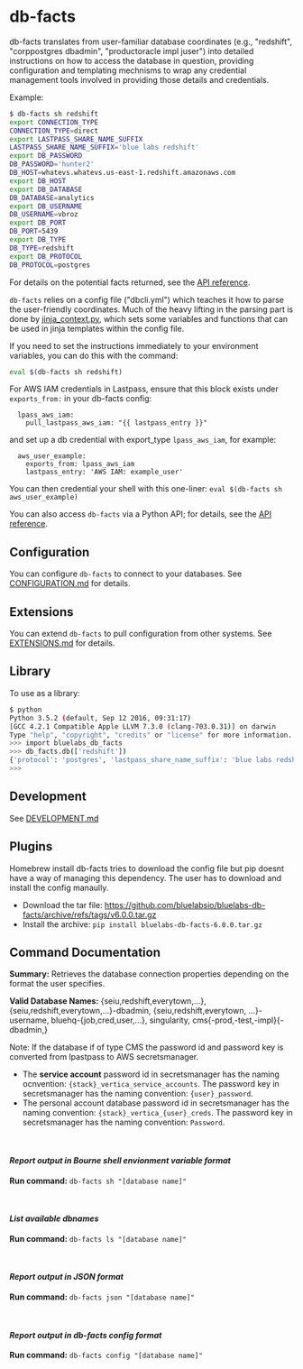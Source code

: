 # db-facts

db-facts translates from user-familiar database coordinates (e.g.,
"redshift", "corppostgres dbadmin", "productoracle impl juser") into
detailed instructions on how to access the database in question,
providing configuration and templating mechnisms to wrap any
credential management tools involved in providing those details and
credentials.

Example:

```sh
$ db-facts sh redshift
export CONNECTION_TYPE
CONNECTION_TYPE=direct
export LASTPASS_SHARE_NAME_SUFFIX
LASTPASS_SHARE_NAME_SUFFIX='blue labs redshift'
export DB_PASSWORD
DB_PASSWORD='hunter2'
DB_HOST=whatevs.whatevs.us-east-1.redshift.amazonaws.com
export DB_HOST
export DB_DATABASE
DB_DATABASE=analytics
export DB_USERNAME
DB_USERNAME=vbroz
export DB_PORT
DB_PORT=5439
export DB_TYPE
DB_TYPE=redshift
export DB_PROTOCOL
DB_PROTOCOL=postgres
```

For details on the potential facts returned, see the
[API reference](https://db-facts.readthedocs.io/en/latest/db_facts.html#db_facts.DBFacts).

`db-facts` relies on a config file ("dbcli.yml") which teaches it
how to parse the user-friendly coordinates.  Much of the heavy lifting
in the parsing part is done
by
[jinja_context.py](https://github.com/bluelabsio/db-facts/blob/master/db_facts/jinja_context.py),
which sets some variables and functions that can be used in jinja
templates within the config file.

If you need to set the instructions immediately to your environment
variables, you can do this with the command:
```sh
eval $(db-facts sh redshift)
```

For AWS IAM credentials in Lastpass, ensure that this block exists under
`exports_from:` in your db-facts config:
```
  lpass_aws_iam:
    pull_lastpass_aws_iam: "{{ lastpass_entry }}"
```
and set up a db credential with export_type `lpass_aws_iam`, for example:
```
  aws_user_example:
    exports_from: lpass_aws_iam
    lastpass_entry: 'AWS IAM: example_user'
```
You can then credential your shell with this one-liner:
`eval $(db-facts sh aws_user_example)`

You can also access `db-facts` via a Python API; for details, see the
[API reference](https://db-facts.readthedocs.io/en/latest/db_facts.html#module-db_facts).

## Configuration

You can configure `db-facts` to connect to your databases.  See
[CONFIGURATION.md](./CONFIGURATION.md) for details.

## Extensions

You can extend `db-facts` to pull configuration from other systems.
See [EXTENSIONS.md](./EXTENSIONS.md) for details.

## Library

To use as a library:

```sh
$ python
Python 3.5.2 (default, Sep 12 2016, 09:31:17)
[GCC 4.2.1 Compatible Apple LLVM 7.3.0 (clang-703.0.31)] on darwin
Type "help", "copyright", "credits" or "license" for more information.
>>> import bluelabs_db_facts
>>> db_facts.db(['redshift'])
{'protocol': 'postgres', 'lastpass_share_name_suffix': 'blue labs redshift', 'host': 'bl-int-analytics1.cxtyzogmmhiv.us-east-1.redshift.amazonaws.com', 'connection_type': 'direct', 'user': 'vbroz', 'database': 'analytics', 'password': 'hunter1', 'port': 5439, 'type': 'redshift'}
>>>
```

## Development

See [DEVELOPMENT.md](./DEVELOPMENT.md)


## Plugins 
Homebrew install db-facts tries to download the config file but pip doesnt have a way of managing this dependency. 
The user has to download and install the config manaully.
- Download the tar file: https://github.com/bluelabsio/bluelabs-db-facts/archive/refs/tags/v6.0.0.tar.gz
- Install the archive: `pip install bluelabs-db-facts-6.0.0.tar.gz`


## Command Documentation 
<b>Summary:</b> Retrieves the database connection properties depending on the format the user specifies.

<b> Valid Database Names:</b> {seiu,redshift,everytown,...}, {seiu,redshift,everytown,...}-dbadmin, {seiu,redshift,everytown, ...}-username, bluehq-{job,cred,user,...}, singularity, cms{-prod,-test,-impl}{-dbadmin,}

Note: If the database if of type CMS the password id and password key is converted from lpastpass to AWS secretsmanager.

- The <b>service account</b> password id in secretsmanager has the naming ocnvention:  `{stack}_vertica_service_accounts`. The password key in secretsmanager has the naming convention: `{user}_password`.
- The personal account database password id in secretsmanager has the naming convention: `{stack}_vertica_{user}_creds`. The password key in secretsmanager has the naming convention: `Password`.

<br>

#### <i>Report output in Bourne shell envionment variable format</i>
<b>Run command:</b> `db-facts sh "[database name]"`

<br>

#### <i>List available dbnames</i>
<b>Run command:</b> `db-facts ls "[database name]"`

<br>

#### <i>Report output in JSON format</i>
<b>Run command:</b> `db-facts json "[database name]"`

<br>

#### <i>Report output in db-facts config format</i>
<b>Run command:</b> `db-facts config "[database name]"`